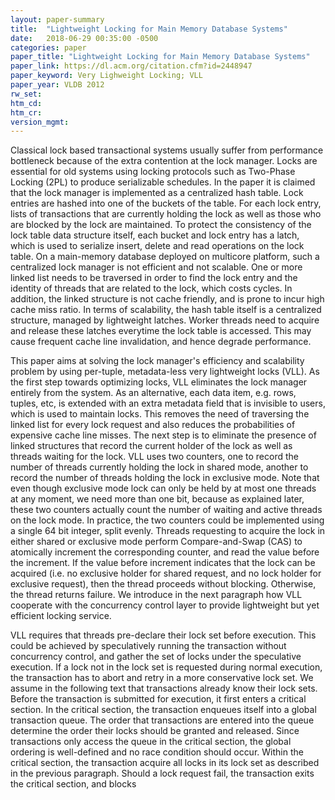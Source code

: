 ```yaml
---
layout: paper-summary
title:  "Lightweight Locking for Main Memory Database Systems"
date:   2018-06-29 00:35:00 -0500
categories: paper
paper_title: "Lightweight Locking for Main Memory Database Systems"
paper_link: https://dl.acm.org/citation.cfm?id=2448947
paper_keyword: Very Lighweight Locking; VLL
paper_year: VLDB 2012
rw_set:
htm_cd:
htm_cr:
version_mgmt:
---
```


Classical lock based transactional systems usually suffer from performance bottleneck because of the extra contention
at the lock manager. Locks are essential for old systems using locking protocols such as Two-Phase Locking (2PL) to
produce serializable schedules. In the paper it is claimed that the lock manager is implemented as a centralized 
hash table. Lock entries are hashed into one of the buckets of the table. For each lock entry, lists of transactions 
that are currently holding the lock as well as those who are blocked by the lock are maintained. To protect the consistency
of the lock table data structure itself, each bucket and lock entry has a latch, which is used to serialize insert, delete
and read operations on the lock table. On a main-memory database deployed on multicore platform, such a centralized 
lock manager is not efficient and not scalable. One or more linked list needs to be traversed in order to find the 
lock entry and the identity of threads that are related to the lock, which costs cycles. In addition, the linked structure
is not cache friendly, and is prone to incur high cache miss ratio. In terms of scalability, the hash table itself is 
a centralized structure, managed by lightweight latches. Worker threads need to acquire and release these latches everytime
the lock table is accessed. This may cause frequent cache line invalidation, and hence degrade performance.

This paper aims at solving the lock manager's efficiency and scalability problem by using per-tuple, metadata-less 
very lightweight locks (VLL). As the first step towards optimizing locks, VLL eliminates the lock manager entirely 
from the system. As an alternative, each data item, e.g. rows, tuples, etc, is extended with an extra metadata field 
that is invisible to users, which is used to maintain locks. This removes the need of traversing the linked list
for every lock request and also reduces the probabilities of expensive cache line misses. The next step is to eliminate
the presence of linked structures that record the current holder of the lock as well as threads waiting for the lock.
VLL uses two counters, one to record the number of threads currently holding the lock in shared mode, another to record
the number of threads holding the lock in exclusive mode. Note that even though exclusive mode lock can only be held by 
at most one threads at any moment, we need more than one bit, because as explained later, these two counters actually
count the number of waiting and active threads on the lock mode. In practice, the two counters could be implemented 
using a single 64 bit integer, split evenly. Threads requesting to acquire the lock in either shared or exclusive mode 
perform Compare-and-Swap (CAS) to atomically increment the corresponding counter, and read the value before the increment.
If the value before increment indicates that the lock can be acquired (i.e. no exclusive holder for shared request, and no
lock holder for exclusive request), then the thread proceeds without blocking. Otherwise, the thread returns failure.
We introduce in the next paragraph how VLL cooperate with the concurrency control layer to provide lightweight but yet
efficient locking service.

VLL requires that threads pre-declare their lock set before execution. This could be achieved by speculatively running the
transaction without concurrency control, and gather the set of locks under the speculative execution. If a lock not in
the lock set is requested during normal execution, the transaction has to abort and retry in a more conservative lock set.
We assume in the following text that transactions already know their lock sets. Before the transaction is submitted for 
execution, it first enters a critical section. In the critical section, the transaction enqueues itself into a global
transaction queue. The order that transactions are entered into the queue determine the order their locks should be 
granted and released. Since transactions only access the queue in the critical section, the global ordering is well-defined
and no race condition should occur. Within the critical section, the transaction acquire all locks in its lock set
as described in the previous paragraph. Should a lock request fail, the transaction exits the critical section, and blocks